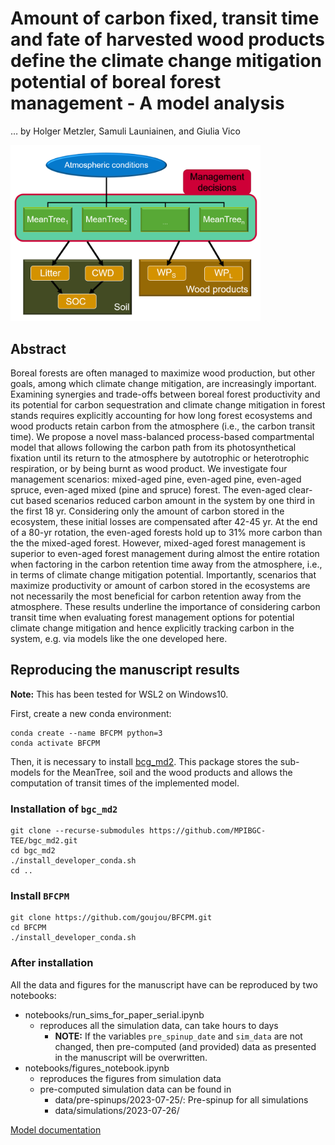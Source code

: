 # Amount of carbon fixed, transit time and fate of harvested wood products define the climate change mitigation potential of boreal forest management - A model analysis
  … by Holger Metzler, Samuli Launiainen, and Giulia Vico

<img src="https://github.com/goujou/BFCPM/blob/main/docs/source/_static/total_model_v2.png" width=400>

## Abstract
Boreal forests are often managed to maximize wood production, but other goals, among which climate change mitigation, are increasingly important. Examining synergies and trade-offs between boreal forest productivity and its potential for carbon sequestration and climate change mitigation in forest stands requires explicitly accounting for how long forest ecosystems and wood products retain carbon from the atmosphere (i.e., the carbon transit time). We propose a novel mass-balanced process-based compartmental model that allows following the carbon path from its photosynthetical fixation until its return to the atmosphere by autotrophic or heterotrophic respiration, or by being burnt as wood product. We investigate four management scenarios: mixed-aged pine, even-aged pine, even-aged spruce, even-aged mixed (pine and spruce) forest.
The even-aged clear-cut based scenarios reduced carbon amount in the system by one third in the first 18 yr.
Considering only the amount of carbon stored in the ecosystem, these initial losses are compensated after 42-45 yr. At the end of a 80-yr rotation, the even-aged forests hold up to 31\% more carbon than the the mixed-aged forest.
However, mixed-aged forest management is superior to even-aged forest management during almost the entire rotation when factoring in the carbon retention time away from the atmosphere, i.e., in terms of climate change mitigation potential. Importantly, scenarios that maximize productivity or amount of carbon stored in the ecosystems are not necessarily the most beneficial for carbon retention away from the atmosphere. These results underline the importance of considering carbon transit time when evaluating forest management options for potential climate change mitigation and hence explicitly tracking carbon in the system, e.g. via models like the one developed here. 

## Reproducing the manuscript results

**Note:** This has been tested for WSL2 on Windows10.

First, create a new conda environment:

```
conda create --name BFCPM python=3
conda activate BFCPM
```

Then, it is necessary to install [bcg_md2](https://github.com/MPIBGC-TEE/bgc_md2).
This package stores the sub-models for the MeanTree, soil and the wood products and allows the computation of transit times of the implemented model.

### Installation of `bgc_md2`

```
git clone --recurse-submodules https://github.com/MPIBGC-TEE/bgc_md2.git
cd bgc_md2
./install_developer_conda.sh
cd ..

```

### Install `BFCPM`

```
git clone https://github.com/goujou/BFCPM.git
cd BFCPM
./install_developer_conda.sh
```

### After installation

All the data and figures for the manuscript have can be reproduced by two notebooks:
- notebooks/run_sims_for_paper_serial.ipynb
  - reproduces all the simulation data, can take hours to days
    - **NOTE:** If the variables `pre_spinup_date` and `sim_data` are not changed, then pre-computed (and provided) data as presented in the manuscript will be overwritten.
- notebooks/figures_notebook.ipynb
  - reproduces the figures from simulation data
  - pre-computed simulation data can be found in
    - data/pre-spinups/2023-07-25/: Pre-spinup for all simulations
    - data/simulations/2023-07-26/


[Model documentation](https://goujou.github.io/BFCPM/)


